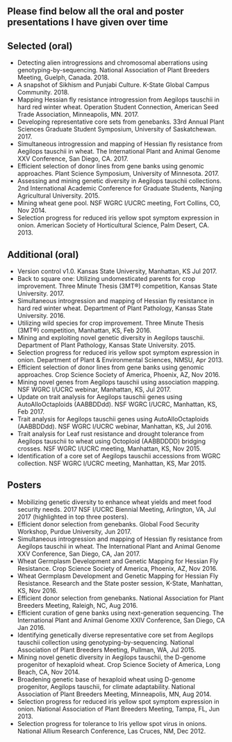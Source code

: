 ## Please find below all the oral and poster presentations I have given over time

## Selected (oral)
* Detecting alien introgressions and chromosomal aberrations using genotyping-by-sequencing. National Association of Plant Breeders Meeting, Guelph, Canada. 2018.
* A snapshot of Sikhism and Punjabi Culture. K-State Global Campus Community. 2018.
* Mapping Hessian fly resistance introgression from Aegilops tauschii in hard red winter wheat. Operation Student Connection, American Seed Trade Association, Minneapolis, MN. 2017.
* Developing representative core sets from genebanks. 33rd Annual Plant Sciences Graduate Student Symposium, University of Saskatchewan. 2017.
* Simultaneous introgression and mapping of Hessian fly resistance from Aegilops tauschii in wheat. The International Plant and Animal Genome XXV Conference, San Diego, CA. 2017.
* Efficient selection of donor lines from gene banks using genomic approaches. Plant Science Symposium, University of Minnesota. 2017.
* Assessing and mining genetic diversity in Aegilops tauschii collections. 2nd International Academic Conference for Graduate Students, Nanjing Agricultural University. 2015.
* Mining wheat gene pool. NSF WGRC I/UCRC meeting, Fort Collins, CO, Nov 2014.
* Selection progress for reduced iris yellow spot symptom expression in onion. American Society of Horticultural Science, Palm Desert, CA. 2013.

## Additional (oral)
*	Version control v1.0. Kansas State University, Manhattan, KS Jul 2017.
*	Back to square one: Utilizing undomesticated parents for crop improvement. Three Minute Thesis (3MT®) competition, Kansas State University. 2017.
*	Simultaneous introgression and mapping of Hessian fly resistance in hard red winter wheat. Department of Plant Pathology, Kansas State University. 2016.
*	Utilizing wild species for crop improvement. Three Minute Thesis (3MT®) competition, Manhattan, KS, Feb 2016.
*	Mining and exploiting novel genetic diversity in Aegilops tauschii. Department of Plant Pathology, Kansas State University. 2015.
*	Selection progress for reduced iris yellow spot symptom expression in onion. Department of Plant & Environmental Sciences, NMSU, Apr 2013.
*	Efficient selection of donor lines from gene banks using genomic approaches. Crop Science Society of America, Phoenix, AZ, Nov 2016.
*	Mining novel genes from Aegilops tauschii using association mapping. NSF WGRC I/UCRC webinar, Manhattan, KS, Jul 2017.
*	Update on trait analysis for Aegilops tauschii genes using AutoAlloOctaploids (AABBDDdd). NSF WGRC I/UCRC, Manhattan, KS, Feb 2017.
*	Trait analysis for Aegilops tauschii genes using AutoAlloOctaploids (AABBDDdd). NSF WGRC I/UCRC webinar, Manhattan, KS, Jul 2016.
*	Trait analysis for Leaf rust resistance and drought tolerance from Aegilops tauschii to wheat using Octoploid (AABBDDDD) bridging crosses. NSF WGRC I/UCRC meeting, Manhattan, KS, Nov 2015.
*	Identification of a core set of Aegilops tauschii accessions from WGRC collection. NSF WGRC I/UCRC meeting, Manhattan, KS, Mar 2015.

## Posters
*	Mobilizing genetic diversity to enhance wheat yields and meet food security needs. 2017 NSF I/UCRC Biennial Meeting, Arlington, VA, Jul 2017 (highlighted in top three posters).
*	Efficient donor selection from genebanks. Global Food Security Workshop, Purdue University, Jun 2017.
*	Simultaneous introgression and mapping of Hessian fly resistance from Aegilops tauschii in wheat. The International Plant and Animal Genome XXV Conference, San Diego, CA, Jan 2017.
*	Wheat Germplasm Development and Genetic Mapping for Hessian Fly Resistance. Crop Science Society of America, Phoenix, AZ, Nov 2016.
*	Wheat Germplasm Development and Genetic Mapping for Hessian Fly Resistance. Research and the State poster session, K-State, Manhattan, KS, Nov 2016.
*	Efficient donor selection from genebanks. National Association for Plant Breeders Meeting, Raleigh, NC, Aug 2016.
*	Efficient curation of gene banks using next-generation sequencing. The International Plant and Animal Genome XXIV Conference, San Diego, CA Jan 2016.
*	Identifying genetically diverse representative core set from Aegilops tauschii collection using genotyping-by-sequencing. National Association of Plant Breeders Meeting, Pullman, WA, Jul 2015.
*	Mining novel genetic diversity in Aegilops tauschii, the D-genome progenitor of hexaploid wheat. Crop Science Society of America, Long Beach, CA, Nov 2014.
*	Broadening genetic base of hexaploid wheat using D-genome progenitor, Aegilops tauschii, for climate adaptability. National Association of Plant Breeders Meeting, Minneapolis, MN, Aug 2014.
*	Selection progress for reduced iris yellow spot symptom expression in onion. National Association of Plant Breeders Meeting, Tampa, FL, Jun 2013.
*	Selection progress for tolerance to Iris yellow spot virus in onions. National Allium Research Conference, Las Cruces, NM, Dec 2012.
